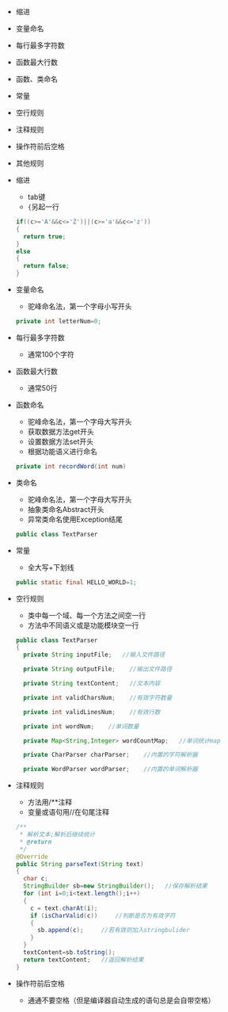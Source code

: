 - 缩进
- 变量命名
- 每行最多字符数
- 函数最大行数
- 函数、类命名
- 常量
- 空行规则
- 注释规则
- 操作符前后空格
- 其他规则





- 缩进

  - tab键
  - `{`另起一行

  ```java
  if((c>='A'&&c<='Z')||(c>='a'&&c<='z'))
  {
    return true;
  }
  else
  {
    return false;
  }
  ```

  

- 变量命名

  - 驼峰命名法，第一个字母小写开头

  ```java
  private int letterNum=0; 
  ```

- 每行最多字符数

  - 通常100个字符

- 函数最大行数 

  - 通常50行

- 函数命名

  - 驼峰命名法，第一个字母大写开头
  - 获取数据方法get开头
  - 设置数据方法set开头
  - 根据功能语义进行命名

  ```java
  private int recordWord(int num)
  ```

- 类命名

  - 驼峰命名法，第一个字母大写开头
  - 抽象类命名Abstract开头
  - 异常类命名使用Exception结尾

  ```java
  public class TextParser
  ```

  

- 常量

  - 全大写+下划线

  ```java
  public static final HELLO_WORLD=1;
  ```

  

- 空行规则

  - 类中每一个域、每一个方法之间空一行
  - 方法中不同语义或是功能模块空一行

  ```java
  public class TextParser
  {
    private String inputFile;   //输入文件路径
  
    private String outputFile;    //输出文件路径
  
    private String textContent;   //文本内容
  
    private int validCharsNum;    //有效字符数量
  
    private int validLinesNum;    //有效行数
  
    private int wordNum;    //单词数量
  
    private Map<String,Integer> wordCountMap;   //单词统计map
  
    private CharParser charParser;    //内置的字符解析器
  
    private WordParser wordParser;    //内置的单词解析器
  
  ```

  

- 注释规则

  - 方法用/**注释
  - 变量或语句用//在句尾注释

  ```java
  /**
   * 解析文本;解析后继续统计
   * @return
   */
  @Override
  public String parseText(String text)
  {
    char c;
    StringBuilder sb=new StringBuilder();   //保存解析结果
    for (int i=0;i<text.length();i++)
    {
      c = text.charAt(i);
      if (isCharValid(c))     //判断是否为有效字符
      {
        sb.append(c);     //若有效则加入stringbulider
      }
    }
    textContent=sb.toString();
    return textContent;   //返回解析结果
  }
  ```

  

- 操作符前后空格

  - 通通不要空格（但是编译器自动生成的语句总是会自带空格）